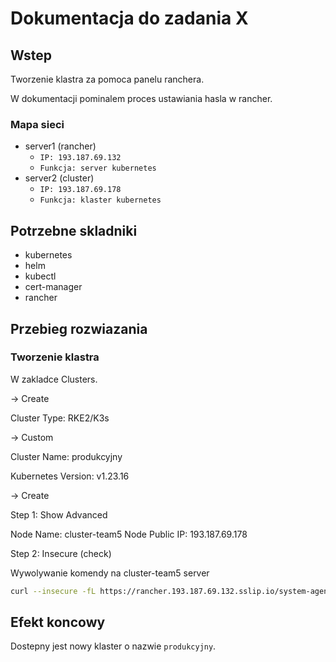 # Dokumentacja do zadania X

## Wstep

Tworzenie klastra za pomoca panelu ranchera.

W dokumentacji pominalem proces ustawiania hasla w rancher.

### Mapa sieci

 - server1 (rancher)
   - `IP: 193.187.69.132`
   - `Funkcja: server kubernetes`
 - server2 (cluster)
   - `IP: 193.187.69.178`
   - `Funkcja: klaster kubernetes`

## Potrzebne skladniki

 - kubernetes
 - helm
 - kubectl
 - cert-manager
 - rancher

## Przebieg rozwiazania

### Tworzenie klastra

W zakladce Clusters.

-> Create

Cluster Type: RKE2/K3s

-> Custom

Cluster Name: produkcyjny

Kubernetes Version: v1.23.16

-> Create

Step 1: Show Advanced

Node Name: cluster-team5
Node Public IP: 193.187.69.178

Step 2: Insecure (check)

Wywolywanie komendy na cluster-team5 server

```bash
curl --insecure -fL https://rancher.193.187.69.132.sslip.io/system-agent-install.sh | sudo  sh -s - --server https://rancher.193.187.69.132.sslip.io --label 'cattle.io/os=linux' --token t8tr62hvvm4ssdl6vvrvssndbl4q2kk7zz7ncg55qmm42gbb7r8nlx --ca-checksum 8588aa309d62ff1e14a271955dc3866e651a09ee37cc9a5eeafb7e15d35863f2 --etcd --controlplane --worker --address 193.187.69.178 --node-name cluster-team5
```

## Efekt koncowy

Dostepny jest nowy klaster o nazwie `produkcyjny`.

